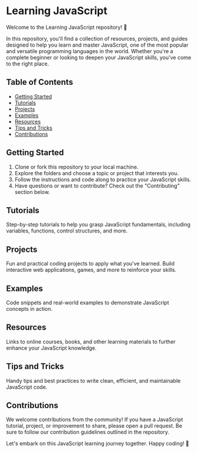 
# Learning JavaScript

Welcome to the Learning JavaScript repository! 🚀

In this repository, you'll find a collection of resources, projects, and guides designed to help you learn and master JavaScript, one of the most popular and versatile programming languages in the world. Whether you're a complete beginner or looking to deepen your JavaScript skills, you've come to the right place.

## Table of Contents

- [Getting Started](#getting-started)
- [Tutorials](#tutorials)
- [Projects](#projects)
- [Examples](#examples)
- [Resources](#resources)
- [Tips and Tricks](#tips-and-tricks)
- [Contributions](#contributions)

## Getting Started

1. Clone or fork this repository to your local machine.
2. Explore the folders and choose a topic or project that interests you.
3. Follow the instructions and code along to practice your JavaScript skills.
4. Have questions or want to contribute? Check out the "Contributing" section below.

## Tutorials

Step-by-step tutorials to help you grasp JavaScript fundamentals, including variables, functions, control structures, and more.

## Projects

Fun and practical coding projects to apply what you've learned. Build interactive web applications, games, and more to reinforce your skills.

## Examples

Code snippets and real-world examples to demonstrate JavaScript concepts in action.

## Resources

Links to online courses, books, and other learning materials to further enhance your JavaScript knowledge.

## Tips and Tricks

Handy tips and best practices to write clean, efficient, and maintainable JavaScript code.

## Contributions

We welcome contributions from the community! If you have a JavaScript tutorial, project, or improvement to share, please open a pull request. Be sure to follow our contribution guidelines outlined in the repository.

Let's embark on this JavaScript learning journey together. Happy coding! 🚀

